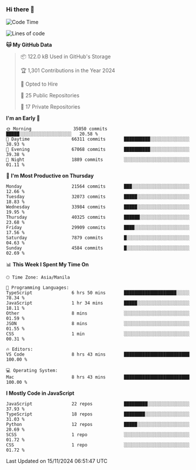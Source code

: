 ### Hi there 👋

<!--START_SECTION:waka-->
![Code Time](http://img.shields.io/badge/Code%20Time-1%2C266%20hrs%2032%20mins-blue)

![Lines of code](https://img.shields.io/badge/From%20Hello%20World%20I%27ve%20Written-67.4%20million%20lines%20of%20code-blue)

**🐱 My GitHub Data** 

> 📦 122.0 kB Used in GitHub's Storage 
 > 
> 🏆 1,301 Contributions in the Year 2024
 > 
> 💼 Opted to Hire
 > 
> 📜 25 Public Repositories 
 > 
> 🔑 17 Private Repositories 
 > 
**I'm an Early 🐤** 

```text
🌞 Morning                35050 commits       █████░░░░░░░░░░░░░░░░░░░░   20.58 % 
🌆 Daytime                66311 commits       ██████████░░░░░░░░░░░░░░░   38.93 % 
🌃 Evening                67068 commits       ██████████░░░░░░░░░░░░░░░   39.38 % 
🌙 Night                  1889 commits        ░░░░░░░░░░░░░░░░░░░░░░░░░   01.11 % 
```
📅 **I'm Most Productive on Thursday** 

```text
Monday                   21564 commits       ███░░░░░░░░░░░░░░░░░░░░░░   12.66 % 
Tuesday                  32073 commits       █████░░░░░░░░░░░░░░░░░░░░   18.83 % 
Wednesday                33984 commits       █████░░░░░░░░░░░░░░░░░░░░   19.95 % 
Thursday                 40325 commits       ██████░░░░░░░░░░░░░░░░░░░   23.68 % 
Friday                   29909 commits       ████░░░░░░░░░░░░░░░░░░░░░   17.56 % 
Saturday                 7879 commits        █░░░░░░░░░░░░░░░░░░░░░░░░   04.63 % 
Sunday                   4584 commits        █░░░░░░░░░░░░░░░░░░░░░░░░   02.69 % 
```


📊 **This Week I Spent My Time On** 

```text
🕑︎ Time Zone: Asia/Manila

💬 Programming Languages: 
TypeScript               6 hrs 50 mins       ████████████████████░░░░░   78.34 % 
JavaScript               1 hr 34 mins        █████░░░░░░░░░░░░░░░░░░░░   18.11 % 
Other                    8 mins              ░░░░░░░░░░░░░░░░░░░░░░░░░   01.59 % 
JSON                     8 mins              ░░░░░░░░░░░░░░░░░░░░░░░░░   01.55 % 
CSS                      1 min               ░░░░░░░░░░░░░░░░░░░░░░░░░   00.31 % 

🔥 Editors: 
VS Code                  8 hrs 43 mins       █████████████████████████   100.00 % 

💻 Operating System: 
Mac                      8 hrs 43 mins       █████████████████████████   100.00 % 
```

**I Mostly Code in JavaScript** 

```text
JavaScript               22 repos            █████████░░░░░░░░░░░░░░░░   37.93 % 
TypeScript               18 repos            ████████░░░░░░░░░░░░░░░░░   31.03 % 
Python                   12 repos            █████░░░░░░░░░░░░░░░░░░░░   20.69 % 
SCSS                     1 repo              ░░░░░░░░░░░░░░░░░░░░░░░░░   01.72 % 
CSS                      1 repo              ░░░░░░░░░░░░░░░░░░░░░░░░░   01.72 % 
```




 Last Updated on 15/11/2024 06:51:47 UTC
<!--END_SECTION:waka-->
